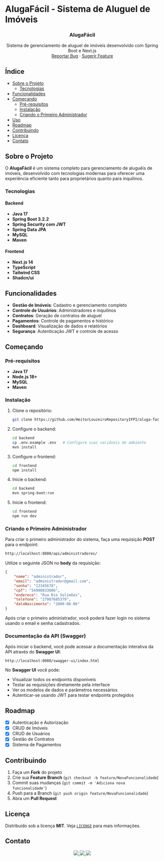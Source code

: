 # AlugaFácil - Sistema de Aluguel de Imóveis

<div align="center">
  <h3 align="center">AlugaFácil</h3>
  <p align="center">
    Sistema de gerenciamento de aluguel de imóveis desenvolvido com Spring Boot e Next.js
    <br/>
    <a href="https://github.com/HeitorLouzeiroRepositoryIFPI/aluga-facil/issues">Reportar Bug</a>
    ·
    <a href="https://github.com/HeitorLouzeiroRepositoryIFPI/aluga-facil/issues">Sugerir Feature</a>
  </p>
</div>

## Índice

- [Sobre o Projeto](#sobre-o-projeto)
  - [Tecnologias](#tecnologias)
- [Funcionalidades](#funcionalidades)
- [Começando](#começando)
  - [Pré-requisitos](#pré-requisitos)
  - [Instalação](#instalação)
  - [Criando o Primeiro Administrador](#criando-o-primeiro-administrador)
- [Uso](#uso)
- [Roadmap](#roadmap)
- [Contribuindo](#contribuindo)
- [Licença](#licença)
- [Contato](#contato)

## Sobre o Projeto

O **AlugaFácil** é um sistema completo para gerenciamento de aluguéis de imóveis, desenvolvido com tecnologias modernas para oferecer uma experiência eficiente tanto para proprietários quanto para inquilinos.

### Tecnologias

#### Backend
- **Java 17**
- **Spring Boot 3.2.2**
- **Spring Security com JWT**
- **Spring Data JPA**
- **MySQL**
- **Maven**

#### Frontend
- **Next.js 14**
- **TypeScript**
- **Tailwind CSS**
- **Shadcn/ui**

## Funcionalidades

- **Gestão de Imóveis**: Cadastro e gerenciamento completo
- **Controle de Usuários**: Administradores e inquilinos
- **Contratos**: Geração de contratos de aluguel
- **Pagamentos**: Controle de pagamentos e histórico
- **Dashboard**: Visualização de dados e relatórios
- **Segurança**: Autenticação JWT e controle de acesso

## Começando

### Pré-requisitos

- **Java 17**
- **Node.js 18+**
- **MySQL**
- **Maven**

### Instalação

1. Clone o repositório:
   ```sh
   git clone https://github.com/HeitorLouzeiroRepositoryIFPI/aluga-facil.git
   ```

2. Configure o backend:
   ```sh
   cd backend
   cp .env.example .env   # Configure suas variáveis de ambiente
   mvn install
   ```

3. Configure o frontend:
   ```sh
   cd frontend
   npm install
   ```

4. Inicie o backend:
   ```sh
   cd backend
   mvn spring-boot:run
   ```

5. Inicie o frontend:
   ```sh
   cd frontend
   npm run dev
   ```

### Criando o Primeiro Administrador

Para criar o primeiro administrador do sistema, faça uma requisição **POST** para o endpoint:

```sh
http://localhost:8080/api/administradores/
```

Utilize o seguinte JSON no **body** da requisição:

```json
{
    "nome": "administrador",
    "email": "administrador@gmail.com",
    "senha": "12345678",
    "cpf": "54900833606",
    "endereco": "Rua Rio Solimões",
    "telefone": "27987685379",
    "dataNascimento": "2000-06-06"
}
```

Após criar o primeiro administrador, você poderá fazer login no sistema usando o email e senha cadastrados.

### Documentação da API (Swagger)

Após iniciar o backend, você pode acessar a documentação interativa da API através do **Swagger UI**:

```
http://localhost:8080/swagger-ui/index.html
```

No **Swagger UI** você pode:
- Visualizar todos os endpoints disponíveis
- Testar as requisições diretamente pela interface
- Ver os modelos de dados e parâmetros necessários
- Autenticar-se usando JWT para testar endpoints protegidos

## Roadmap

- [x] Autenticação e Autorização
- [x] CRUD de Imóveis
- [x] CRUD de Usuários
- [x] Gestão de Contratos
- [x] Sistema de Pagamentos

## Contribuindo

1. Faça um **Fork** do projeto
2. Crie sua **Feature Branch** (`git checkout -b feature/NovaFuncionalidade`)
3. Commit suas mudanças (`git commit -m 'Adiciona nova funcionalidade'`)
4. Push para a Branch (`git push origin feature/NovaFuncionalidade`)
5. Abra um **Pull Request**

## Licença

Distribuído sob a licença **MIT**. Veja [`LICENSE`](LICENSE) para mais informações.

## Contato

<div align='center'>  
  <a href="https://www.instagram.com/heitorlouzeiro/" target="_blank">
    <img src="https://img.shields.io/badge/-Instagram-%23E4405F?style=for-the-badge&logo=instagram&logoColor=white" target="_blank">
  </a> 
  <a href="mailto:heitorlouzeirodev@gmail.com">
    <img src="https://img.shields.io/badge/-Gmail-%23333?style=for-the-badge&logo=gmail&logoColor=white" target="_blank">    
  </a>
  <a href="https://www.linkedin.com/in/heitor-louzeiro/" target="_blank">
    <img src="https://img.shields.io/badge/-LinkedIn-%230077B5?style=for-the-badge&logo=linkedin&logoColor=white" target="_blank">
  </a> 
</div>

